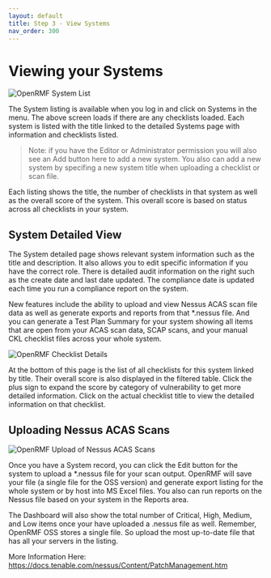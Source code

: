 ```yaml
---
layout: default
title: Step 3 - View Systems
nav_order: 300
---
```


# Viewing your Systems

![OpenRMF System List](/assets/system-listing.png)

The System listing is available when you log in and click on Systems in the menu. The above screen loads if there are any checklists loaded. Each system is listed with the title linked to the detailed Systems page with information and checklists listed.

> Note: if you have the Editor or Administrator permission you will also see an Add button here to add a new system. You also can add a new system by specifing a new system title when uploading a checklist or scan file.

Each listing shows the title, the number of checklists in that system as well as the overall score of the system.  This overall score is based on status across all checklists in your system.

## System Detailed View

The System detailed page shows relevant system information such as the title and description. It also allows you to edit specific information if you have the correct role. There is detailed audit information on the right such as the create date and last date updated. The compliance date is updated each time you run a compliance report on the system. 

New features include the ability to upload and view Nessus ACAS scan file data as well as generate exports and reports from that *.nessus file. And you can generate a Test Plan Summary for your system showing all items that are open from your ACAS scan data, SCAP scans, and your manual CKL checklist files across your whole system.

![OpenRMF Checklist Details](/assets/system-record.png)

At the bottom of this page is the list of all checklists for this system linked by title. Their overall score is also displayed in the filtered table. Click the plus sign to expand the score by category of vulnerability to get more detailed information.  Click on the actual checklist title to view the detailed information on that checklist.

## Uploading Nessus ACAS Scans

![OpenRMF Upload of Nessus ACAS Scans](/assets/upload-nessus-scan-file.png)

Once you have a System record, you can click the Edit button for the system to upload a *.nessus file for your scan output. OpenRMF will save your file (a single file for the OSS version) and generate export listing for the whole system or by host into MS Excel files. You also can run reports on the Nessus file based on your system in the Reports area. 

The Dashboard will also show the total number of Critical, High, Medium, and Low items once your have uploaded a .nessus file as well. Remember, OpenRMF OSS stores a single file. So upload the most up-to-date file that has all your servers in the listing. 

More Information Here: https://docs.tenable.com/nessus/Content/PatchManagement.htm
